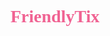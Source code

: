 <!DOCTYPE html>
<html lang="en">

<head>
  <meta charset="UTF-8">
  <meta name="viewport" content="width=device-width, initial-scale=1.0">
  <link href="https://fonts.googleapis.com/css2?family=Merienda+One&display=swap" rel="stylesheet">
</head>

<body>
  <h1 align="center" fill="#f06292" color: "#f06292" style="color:#f06292; font-family:Merienda One; text-decoration:none;">
    FriendlyTix
  </h1>
</body>

</html>

